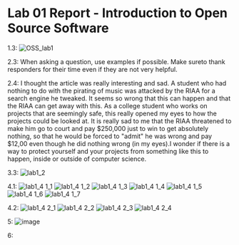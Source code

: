 # Lab 01 Report - Introduction to Open Source Software
1.3:
![OSS_lab1](https://user-images.githubusercontent.com/85561037/170726313-1127dc1b-7dbf-4f9a-996a-324bd3650b3e.PNG)

2.3:
When asking a question, use examples if possible.
Make sureto thank responders for their time even if they are not very helpful.

2.4:
I thought the article was really interesting and sad. A student who had nothing to do with the pirating of music was attacked by the RIAA for a search engine he tweaked. It seems so wrong that this can happen and that the RIAA can get away with this. As a college student who works on projects that are seemingly safe, this really opened my eyes to how the projects could be looked at. It is really sad to me that the RIAA threatened to make him go to court and pay $250,000 just to win to get absolutely nothing, so that he would be forced to "admit" he was wrong and pay $12,00 even though he did nothing wrong (in my eyes).I wonder if there is a way to protect yourself and your projects from something like this to happen, inside or outside of computer science.

3.3:
![lab1_2](https://user-images.githubusercontent.com/85561037/170736741-6e230ac1-4360-44e9-9a13-6df709973051.PNG)

4.1:
![lab1_4 1_1](https://user-images.githubusercontent.com/85561037/170737774-c687e442-ce59-4fc0-9da2-48de0e8ebc4e.PNG)
![lab1_4 1_2](https://user-images.githubusercontent.com/85561037/170764755-c33a5c73-15ed-4eeb-8223-5cd53df37aed.PNG)
![lab1_4 1_3](https://user-images.githubusercontent.com/85561037/170764776-a21220f6-d15f-403b-93b8-efb4f92a97ff.PNG)
![lab1_4 1_4](https://user-images.githubusercontent.com/85561037/170764794-a34c40cc-8d80-4b9e-b949-c7a3fbcb4f73.PNG)
![lab1_4 1_5](https://user-images.githubusercontent.com/85561037/170764807-27969955-0779-4b53-9303-efa3c4a146b3.PNG)
![lab1_4 1_6](https://user-images.githubusercontent.com/85561037/170764822-d7addb48-e8fe-42dd-a264-c14d480e96f4.PNG)
![lab1_4 1_7](https://user-images.githubusercontent.com/85561037/170764829-4a9f4437-8916-4f21-91d5-fd9225b46bc7.PNG)

4.2:
![lab1_4 2_1](https://user-images.githubusercontent.com/85561037/170841668-e0894288-4561-41bf-8b2c-926077a3fe11.PNG)
![lab1_4 2_2](https://user-images.githubusercontent.com/85561037/170841670-a7b1d054-622b-4d69-a880-697054c85feb.PNG)
![lab1_4 2_3](https://user-images.githubusercontent.com/85561037/170841678-648ff072-8d30-4781-983a-349cfa1fa692.PNG)
![lab1_4 2_4](https://user-images.githubusercontent.com/85561037/170841679-5682abc9-39a5-4420-8cf0-065ded42238f.PNG)

5:
![image](https://user-images.githubusercontent.com/85561037/170885680-bf68db31-fad1-4dbc-95a9-67d1ef968e06.png)

6:
